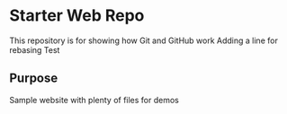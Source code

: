 # Starter Web Repo

This repository is for showing how Git and GitHub work
Adding a line for rebasing
Test 

## Purpose

Sample website with plenty of files for demos

